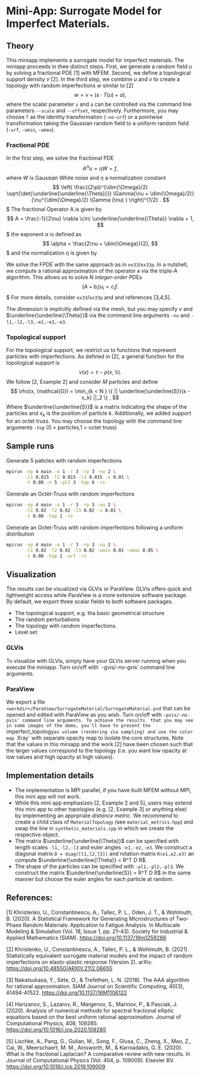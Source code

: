 # Mini-App: Surrogate Model for Imperfect Materials.


## Theory

This miniapp implements a surrogate model for imperfect materials. 
The miniapp proceeds in thee distinct steps. First, we generate a random
field $u$ by solving a fractional PDE [1] with MFEM. Second, we define a 
topological support density $v$ [2]. In the third step, we combine $u$ and $v$
to create a topology with random imperfections $w$ similar to [2]
$$ w = v +  (s \cdot T(u) + a) ,$$
where the scalar parameter `s` and `a` can be controlled via the command line 
parameters `--scale` and `--offset`, respectively. Furthermore, you may choose 
`T` as the identity transformation (`-no-urf`) or a pointwise transformation 
taking the Gaussian random field to a uniform random field (`-urf`, `-umin`, 
`-umax`).

### Fractional PDE

In the first step, we solve the fractional PDE 
$$
A^\alpha u = \eta W = f ,
$$
where $W$ is Gaussian White noise and $\eta$ a normalization constant
$$ 
\left( 
\frac{(2\pi)^{\dim{\Omega}/2} 
      \sqrt{\det{\underline{\underline{\Theta}}}}  
      \Gamma(\nu + \dim{\Omega}/2)}
     {\nu^{\dim{\Omega}/2} 
      \Gamma (\nu) } 
\right)^{1/2} .
$$$
The fractional Operator A is given by
$$
A = \frac{-1}{2\nu} \nabla \circ \underline{\underline{\Theta}} \nabla + 1,
$$$
the exponent $\alpha$ is defined as 
$$
\alpha = \frac{2\nu + \dim(\Omega)}{2},
$$$
and the normalization $\eta$ is given by

We solve the FPDE with the same approach as in `ex33`/`ex33p`. In a nutshell, we
compute a rational approximation of the operator `A` via the triple-A algorithm.
This allows us to solve $N$ *integer-order* PDEs
$$
(A + b_i) u_i = c_i f.
$$$
For more details, consider `ex33`/`ex33p` and and references [3,4,5].

The dimension is implicitly defined via the mesh, but you may specify 
$\nu$ and $\underline{\underline{\Theta}}$ via the command line arguments 
`-nu` and `-l1,-l2,-l3,-e1,-e2,-e3`.

### Topological support

For the topological support, we restrict us to functions that represent 
particles with imperfections. As defined in [2], a general function for the 
topological support is 
$$
v (x) = \tau - \rho(x,\mathcal{G}) .
$$
We follow [2, Example 2] and consider $M$ particles and define 
$$
\rho(x, \mathcal{G}) 
   = \min_{k < N } 
   \{ || \underline{\underline{S}}(x - x_k) ||_2 \} ,
$$
Where $\underline{\underline{S}}$ is a matrix indicating the shape of the
particles and $x_k$ is the position of particle $k$. Additionally, we added 
support for an octet truss. You may choose the topology with the command line 
arguments `-top` (0 = particles,1 = octet truss)

## Sample runs

Generate 5 paticles with random imperfections
```bash
mpirun -np 4 main -o 1 -r 3 -rp 3 -nu 2 \
       -l1 0.015 -l2 0.015 -l3 0.015 -s 0.01 \
       -t 0.08 -n 5 -pl2 3 -top 0 -rs
```

Generate an Octet-Truss with random imperfections
```bash
mpirun -np 4 main -o 1 -r 3 -rp 3 -nu 2 \
       -l1 0.02 -l2 0.02 -l3 0.02 -s 0.01 \
       -t 0.08 -top 1 -rs
```

Generate an Octet-Truss with random imperfections following a uniform 
distribution
```bash
mpirun -np 4 main -o 1 -r 3 -rp 3 -nu 2 \
       -l1 0.02 -l2 0.02 -l3 0.02 -umin 0.01 -umax 0.05 \
       -t 0.08 -top 1 -urf -rs
```

## Visualization

The results can be visualized via GLVis or ParaView. GLVis offers quick and 
lightweight access while ParaView is a more extensive software package. 
By default, we export three scalar fields to both software packages.
* The topological support, e.g. tha basic geometrical structure
* The random perturbations
* The topology with random imperfections.
* Level set 

### GLVis

To visualize with GLVis, simply have your GLVis server running when you execute
the miniapp. Turn on/off with `-gvis/-no-gvis' command line arguments.

### ParaView

We export a file `<workdir>/ParaView/SurrogateMaterial/SurrogateMaterial.pvd` 
that can be opened and edited with ParaView as you wish. 
Turn on/off with `-pvis/-no-pvis' command line arguments. To achieve the results 
that you may see in some images of the demo, you'll have to present the 
`imperfect_topology` as volume (rendering via sampling) and use the color map 
`Xray` with separate opacity map to isolate the core structures. Note that the 
values in this miniapp and the work [2] have been chosen such that the larger 
values correspond to the topology (i.e. you want low opacity at low values and 
high opacity at high values).

## Implementation details

* The implementation is MPI parallel, if you have built MFEM without MPI, this 
  mini app will not work.
* While this mini app emphasizes [2, Example 2 and 5], users may extend this 
  mini app to other topologies (e.g. [2, Example 3] or anything else) by 
  implementing an apprpriate *distance metric*. We recommend to create a child 
  class of `MaterialTopology` (see `material_metrics.hpp`) and swap the line in 
  `synthetic_materials.cpp` in which we create the respective object.
* The matrix $\underline{\underline{\Theta}}$ can be specified with length 
  scales `-l1,-l2,-l3` and euler angles `-e1,-e2,-e3`. We construct a diagonal 
  matrix `D = diag([l1,l2,l3])` and rotation matrix `R(e1,e2,e3)` an compute 
  $\underline{\underline{\Theta}} = R^T D R$.
* The shape of the particles can be specified with `-pl1,-pl2,-pl3`. We 
  construct the matrix $\underline{\underline{S}} = R^T D R$ in the same manner
  but choose the euler angles for each particle at random.


## References:
[1] Khristenko, U., Constantinescu, A., Tallec, P. L., Oden, J. T., & 
    Wohlmuth, B. (2020). A Statistical Framework for Generating 
    Microstructures of Two-Phase Random Materials: Application to Fatigue 
    Analysis. In Multiscale Modeling &amp; Simulation (Vol. 18, Issue 1, 
    pp. 21–43). Society for Industrial & Applied Mathematics (SIAM). 
    https://doi.org/10.1137/19m1259286

[2] Khristenko, U., Constantinescu, A., Tallec, P. L., & Wohlmuth, B. (2021). 
    Statistically equivalent surrogate material models and the impact of 
    random imperfections on elasto-plastic response (Version 2). arXiv. 
    https://doi.org/10.48550/ARXIV.2112.06655

[3] Nakatsukasa, Y., Sète, O., & Trefethen, L. N. (2018). The AAA algorithm
    for rational approximation. SIAM Journal on Scientific Computing, 40(3),
    A1494-A1522.
    https://doi.org/10.1137/16M1106122

[4] Harizanov, S., Lazarov, R., Margenov, S., Marinov, P., & Pasciak, J.
    (2020). Analysis of numerical methods for spectral fractional elliptic
    equations based on the best uniform rational approximation. Journal of
    Computational Physics, 408, 109285.
    https://doi.org/10.1016/j.jcp.2020.109285

[5] Lischke, A., Pang, G., Gulian, M., Song, F., Glusa, C., Zheng, X., Mao, Z., 
    Cai, W., Meerschaert, M. M., Ainsworth, M., & Karniadakis, G. E. (2020). 
    What is the fractional Laplacian? A comparative review with new results. 
    In Journal of Computational Physics (Vol. 404, p. 109009). Elsevier BV. 
    https://doi.org/10.1016/j.jcp.2019.109009

